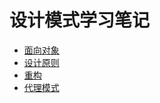 # 设计模式学习笔记

- [面向对象](docs/面向对象.md)
- [设计原则](docs/设计原则.md)
- [重构](docs/重构.md)
- [代理模式](docs/设计模式-代理模式.md)
